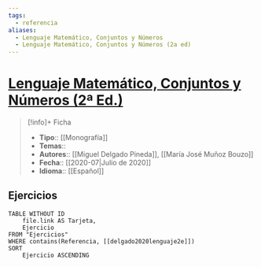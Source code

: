 ```yaml
---
tags:
  - referencia
aliases:
  - Lenguaje Matemático, Conjuntos y Números
  - Lenguaje Matemático, Conjuntos y Números (2a ed)
---
```

# [Lenguaje Matemático, Conjuntos y Números (2ª Ed.)](https://www.sanzytorres.es/libros/lenguaje-matematico-conjuntos-y-numeros/9788415550921/)

>[!info]+ Ficha
>- **Tipo**:: [[Monografía]]
>- **Temas**::
>- **Autores**:: [[Miguel Delgado Pineda]], [[María José Muñoz Bouzo]]
>- **Fecha**:: [[2020-07|Julio de 2020]]
>- **Idioma**:: [[Español]]

## Ejercicios
```dataview
TABLE WITHOUT ID
    file.link AS Tarjeta,
    Ejercicio
FROM "Ejercicios"
WHERE contains(Referencia, [[delgado2020lenguaje2e]])
SORT
    Ejercicio ASCENDING
```
